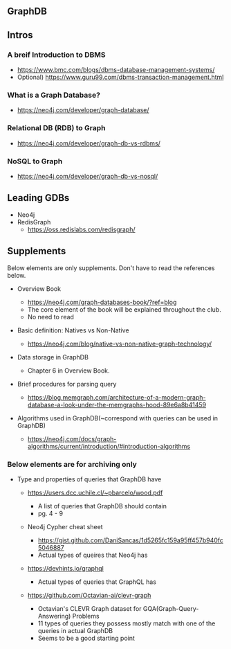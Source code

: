 ## GraphDB

## Intros

### A breif Introduction to DBMS
* https://www.bmc.com/blogs/dbms-database-management-systems/
* Optional) https://www.guru99.com/dbms-transaction-management.html

### What is a Graph Database?
* https://neo4j.com/developer/graph-database/
### Relational DB (RDB) to Graph
* https://neo4j.com/developer/graph-db-vs-rdbms/
### NoSQL to Graph
* https://neo4j.com/developer/graph-db-vs-nosql/

## Leading GDBs
* Neo4j
* RedisGraph
  * https://oss.redislabs.com/redisgraph/

## Supplements

Below elements are only supplements. Don't have to read the references below.

* Overview Book
  * https://neo4j.com/graph-databases-book/?ref=blog
  * The core element of the book will be explained throughout the club.
  * No need to read

* Basic definition: Natives vs Non-Native
  * https://neo4j.com/blog/native-vs-non-native-graph-technology/

* Data storage in GraphDB
  * Chapter 6 in Overview Book.
  
* Brief procedures for parsing query
  * https://blog.memgraph.com/architecture-of-a-modern-graph-database-a-look-under-the-memgraphs-hood-89e6a8b41459

* Algorithms used in GraphDB(~correspond with queries can be used in GraphDB)
  * https://neo4j.com/docs/graph-algorithms/current/introduction/#introduction-algorithms
 
### Below elements are for archiving only

* Type and properties of queries that GraphDB have
  * https://users.dcc.uchile.cl/~pbarcelo/wood.pdf
    * A list of queries that GraphDB should contain
    * pg. 4 - 9
  * Neo4j Cypher cheat sheet
    * https://gist.github.com/DaniSancas/1d5265fc159a95ff457b940fc5046887
    * Actual types of queires that Neo4j has
  * https://devhints.io/graphql
    * Actual types of queries that GraphQL has
    
  * https://github.com/Octavian-ai/clevr-graph
    * Octavian's CLEVR Graph dataset for GQA(Graph-Query-Answering) Problems
    * 11 types of queries they possess mostly match with one of the queries in actual GraphDB
    * Seems to be a good starting point
